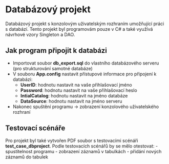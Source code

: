 # Databázový projekt
Databázový projekt s konzolovým uživatelským rozhraním umožňující práci s databází. Tento projekt byl programovám pouze v C# a také využívá návrhové vzory Singleton a DAO.

## Jak program připojit k databázi
- Importovat soubor **db_export.sql** do vlastního databázového serveru (pro strukturování samotné databáze)
- V souboru **App.config** nastavit přístupové informace pro připojení k databázi:
    - **UserID**: hodnotu nastavit na vaše přihlašovací jméno
    - **Password**: hodnotu nastavit na vaše přihlašovací heslo
    - **IntialCatalog**: hodnotu nastavit na jméno databáze
    - **DataSource**: hodnotu nastavit na jméno serveru
- Nakonec spuštění programu -> zobrazení konzolového uživatelského rozhraní

## Testovací scénáře
Pro projekt byl také vytvořen PDF soubor s testovacími scénáři **test_case_dbproject**. Podle testovacích scénářů by se mělo otestovat:
    - spustitelnost programu 
    - zobrazení záznamů v tabulkách 
    - přidání nových záznamů do tabulek
    
